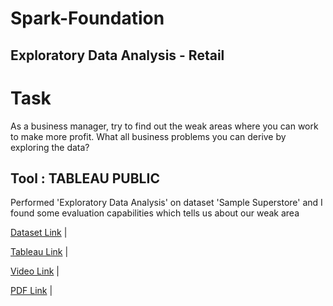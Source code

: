 # Spark-Foundation

## Exploratory Data Analysis - Retail

#                              Task 
As a business manager, try to find out the weak areas where you can
work to make more profit.
What all business problems you can derive by exploring the data?

## Tool : TABLEAU PUBLIC

Performed 'Exploratory Data Analysis' on dataset 'Sample Superstore' and I found some evaluation capabilities which tells us about our weak area





[Dataset Link]([https://bit.ly/3i4rbWI](https://drive.google.com/file/d/1lV7is1B566UQPYzzY8R2ZmOritTW299S/view))
|



[Tableau Link](https://public.tableau.com/app/profile/kartik.parlikar/viz/superstoresales_16861284301730/profitboard)
|



[Video Link](https://drive.google.com/file/d/1ONQtDBGFIL1Ty6SRpUAGjpcHmNjOZVpH/view?usp=sharing)
|


[PDF Link](https://github.com/kartikparlikar/Spark-Foundation/blob/main/super%20store%20Exploratory%20Data%20Analysis%20Final%20report.pdf)
|




